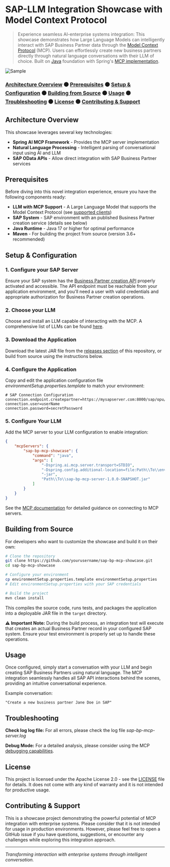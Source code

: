 # SAP-LLM Integration Showcase with Model Context Protocol

> Experience seamless AI-enterprise systems integration: This showcase demonstrates how Large Language Models can intelligently interact with SAP Business Partner data through the [Model Context Protocol](https://modelcontextprotocol.io/) (MCP). Users can effortlessly create new business partners directly through natural language conversations with their LLM of choice. Built on [Java](https://adoptopenjdk.net/) foundation with Spring's [MCP implementation](https://docs.spring.io/spring-ai/reference/api/mcp/mcp-overview.html).

![Sample](https://github.com/user-attachments/assets/281e5182-5093-4500-b490-ea158c4ad905)

### [Architecture Overview](#architecture-overview) ⚫ [Prerequisites](#prerequisites) ⚫ [Setup & Configuration](#setup--configuration) ⚫ [Building from Source](#building-from-source) ⚫ [Usage](#usage) ⚫ [Troubleshooting](#troubleshooting) ⚫ [License](#license) ⚫ [Contributing & Support](#contributing--support)


## Architecture Overview

This showcase leverages several key technologies:

- **Spring AI MCP Framework** - Provides the MCP server implementation
- **Natural Language Processing** - Intelligent parsing of conversational input using AI and LLM
- **SAP OData APIs** - Allow direct integration with SAP Business Partner services  

## Prerequisites
Before diving into this novel integration experience, ensure you have the following components ready:

- **LLM with MCP Support** - A Large Language Model that supports the Model Context Protocol (see [supported clients](https://modelcontextprotocol.io/clients))
- **SAP System** - SAP environment with an published Business Partner creation service (details see below)
- **Java Runtime** - Java 17 or higher for optimal performance
- **Maven** - For building the project from source (version 3.6+ recommended)

## Setup & Configuration

### 1. Configure your SAP Server
Ensure your SAP system has the [Business Partner creation API](https://api.sap.com/api/API_BUSINESS_PARTNER/path/post_A_BusinessPartner) properly activated and accessible. The API endpoint must be reachable from your application environment, and you'll need a user with valid credentials and appropriate authorization for Business Partner creation operations.
  
### 2. Choose your LLM
Choose and install an LLM capable of interacting with the MCP. A comprehensive list of LLMs can be found [here](https://modelcontextprotocol.io/clients).

### 3. Download the Application
Download the latest JAR file from the [releases section](../../releases) of this repository, or build from source using the instructions below.

### 4. Configure the Application
Copy and edit the application configuration file _environmentSetup.properties.template_ to match your environment:

```properties
# SAP Connection Configuration
connection.endpoint.createpartner=https://mysapserver.com:8000/sap/opu/odata/sap/API_BUSINESS_PARTNER/A_BusinessPartner
connection.user=userName
connection.password=secretPassword
```
### 5. Configure Your LLM
Add the MCP server to your LLM configuration to enable integration:

```json
{
	"mcpServers": {
		"sap-bp-mcp-showcase": {
			"command": "java",
			"args": [
				"-Dspring.ai.mcp.server.transport=STDIO",
				"-Dspring.config.additional-location=file:Path\\To\\environmentSetup.properties",
				"-jar",
				"Path\\To\\sap-bp-mcp-server-1.0.0-SNAPSHOT.jar"
			]
		}		
	}
}
```
See the [MCP documentation](https://modelcontextprotocol.io/docs/develop/connect-local-servers) for detailed guidance on connecting to MCP servers.

## Building from Source
For developers who want to customize the showcase and build it on their own:

```bash
# Clone the repository
git clone https://github.com/yourusername/sap-bp-mcp-showcase.git
cd sap-bp-mcp-showcase

# Configure your environment
cp environmentSetup.properties.template environmentSetup.properties
# Edit environmentSetup.properties with your SAP credentials

# Build the project
mvn clean install
```

This compiles the source code, runs tests, and packages the application into a deployable JAR file in the `target` directory.

**⚠️ Important Note:** During the build process, an integration test will execute that creates an actual Business Partner record in your configured SAP system. Ensure your test environment is properly set up to handle these operations.

## Usage

Once configured, simply start a conversation with your LLM and begin creating SAP Business Partners using natural language. The MCP integration seamlessly handles all SAP API interactions behind the scenes, providing an intuitive conversational experience.

Example conversation:
```
"Create a new business partner Jane Doe in SAP"
```

## Troubleshooting

**Check log log file:**
For all errors, please check the log file _sap-bp-mcp-server.log_

**Debug Mode:**
For a detailed analysis, please consider using the MCP [debugging capabilities](https://modelcontextprotocol.io/legacy/tools/debugging).

## License

This project is licensed under the Apache License 2.0 - see the [LICENSE](LICENSE) file for details. It does not come with any kind of warranty and it is not intended for productive usage.

## Contributing & Support

This is a showcase project demonstrating the powerful potential of MCP integration with enterprise systems. Please consider that it is not intended for usage in production environments. However, please feel free to open a GitHub issue if you have questions, suggestions, or encounter any challenges while exploring this integration approach.

---

*Transforming interaction with enterprise systems through intelligent conversation.*

